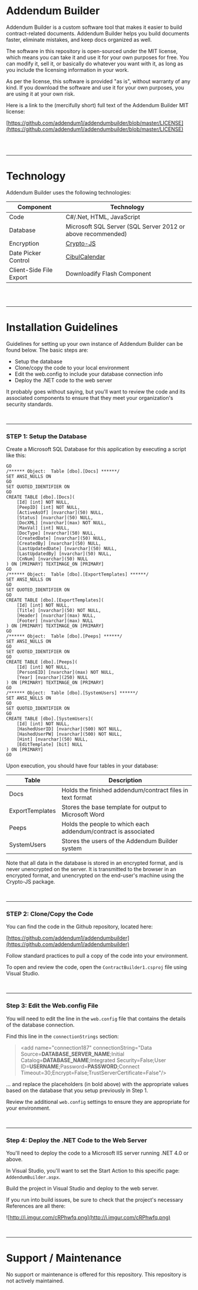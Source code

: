 # Addendum Builder

Addendum Builder is a custom software tool that makes it easier to build contract-related documents.  Addendum Builder helps you build documents faster, eliminate mistakes, and keep docs organized as well.

The software in this repository is open-sourced under the MIT license, which means you can take it and use it for your own purposes for free.  You can modify it, sell it, or basically do whatever you want with it, as long as you include the licensing information in your work.

As per the license, this software is provided "as is", without warranty of any kind.  If you download the software and use it for your own purposes, you are using it at your own risk.

Here is a link to the (mercifully short) full text of the Addendum Builder MIT license:
  
[https://github.com/addendum1/addendumbuilder/blob/master/LICENSE](https://github.com/addendum1/addendumbuilder/blob/master/LICENSE)

<br/><br/>

---
# Technology

Addendum Builder uses the following technologies:

Component | Technology
--- | ---
Code | C#/.Net, HTML, JavaScript
Database | Microsoft SQL Server (SQL Server 2012 or above recommended)
Encryption | [Crypto-JS](https://code.google.com/archive/p/crypto-js/)
Date Picker Control | [CibulCalendar](https://github.com/kaore/CibulCalendar)
Client-Side File Export | Downloadify Flash Component

<br/><br/>

---
# Installation Guidelines

Guidelines for setting up your own instance of Addendum Builder can be found below.  The basic steps are:
 - Setup the database
 - Clone/copy the code to your local environment
 - Edit the web.config to include your database connection info
 - Deploy the .NET code to the web server

It probably goes without saying, but you'll want to review the code and its associated components to ensure that they meet your organization's security standards.

<br/>

---

### STEP 1: Setup the Database

Create a Microsoft SQL Database for this application by executing a script like this:

```
GO
/****** Object:  Table [dbo].[Docs] ******/
SET ANSI_NULLS ON
GO
SET QUOTED_IDENTIFIER ON
GO
CREATE TABLE [dbo].[Docs](
	[Id] [int] NOT NULL,
	[PeepID] [int] NOT NULL,
	[ActiveAsOf] [nvarchar](50) NULL,
	[Status] [nvarchar](50) NULL,
	[DocXML] [nvarchar](max) NOT NULL,
	[MaxVal] [int] NULL,
	[DocType] [nvarchar](50) NULL,
	[CreatedDate] [nvarchar](50) NULL,
	[CreatedBy] [nvarchar](50) NULL,
	[LastUpdatedDate] [nvarchar](50) NULL,
	[LastUpdatedBy] [nvarchar](50) NULL,
	[CnNum] [nvarchar](50) NULL
) ON [PRIMARY] TEXTIMAGE_ON [PRIMARY]
GO
/****** Object:  Table [dbo].[ExportTemplates] ******/
SET ANSI_NULLS ON
GO
SET QUOTED_IDENTIFIER ON
GO
CREATE TABLE [dbo].[ExportTemplates](
	[Id] [int] NOT NULL,
	[Title] [nvarchar](50) NOT NULL,
	[Header] [nvarchar](max) NULL,
	[Footer] [nvarchar](max) NULL
) ON [PRIMARY] TEXTIMAGE_ON [PRIMARY]
GO
/****** Object:  Table [dbo].[Peeps] ******/
SET ANSI_NULLS ON
GO
SET QUOTED_IDENTIFIER ON
GO
CREATE TABLE [dbo].[Peeps](
	[Id] [int] NOT NULL,
	[PersonEID] [nvarchar](max) NOT NULL,
	[Year] [nvarchar](250) NULL
) ON [PRIMARY] TEXTIMAGE_ON [PRIMARY]
GO
/****** Object:  Table [dbo].[SystemUsers] ******/
SET ANSI_NULLS ON
GO
SET QUOTED_IDENTIFIER ON
GO
CREATE TABLE [dbo].[SystemUsers](
	[Id] [int] NOT NULL,
	[HashedUserID] [nvarchar](500) NOT NULL,
	[HashedUserPW] [nvarchar](500) NOT NULL,
	[Hint] [nvarchar](50) NULL,
	[EditTemplate] [bit] NULL
) ON [PRIMARY]
GO
```
Upon execution, you should have four tables in your database:

Table | Description
--- | ---
Docs | Holds the finished addendum/contract files in text format
ExportTemplates | Stores the base template for output to Microsoft Word
Peeps | Holds the people to which each addendum/contract is associated
SystemUsers | Stores the users of the Addendum Builder system

Note that all data in the database is stored in an encrypted format, and is never unencrypted on the server.  It is transmitted to the browser in an encrypted format, and unencrypted on the end-user's machine using the Crypto-JS package.

<br/>

---
### STEP 2: Clone/Copy the Code

You can find the code in the Github repository, located here:

[https://github.com/addendum1/addendumbuilder](https://github.com/addendum1/addendumbuilder)

Follow standard practices to pull a copy of the code into your environment.

To open and review the code, open the `ContractBuilder1.csproj` file using Visual Studio.

<br/>

---
### Step 3: Edit the Web.config File

You will need to edit the line in the `web.config` file that contains the details of the database connection.

Find this line in the `connectionStrings` section:

> \<add name="connection187" connectionString="Data Source=**DATABASE_SERVER_NAME**;Initial Catalog=**DATABASE_NAME**;Integrated Security=False;User ID=**USERNAME**;Password=**PASSWORD**;Connect Timeout=30;Encrypt=False;TrustServerCertificate=False"/\>

... and replace the placeholders (in bold above) with the appropriate values based on the database that you setup previously in Step 1.

Review the additional `web.config` settings to ensure they are appropriate for your environment.

<br/>

---
### Step 4: Deploy the .NET Code to the Web Server

You'll need to deploy the code to a Microsoft IIS server running .NET 4.0 or above.

In Visual Studio, you'll want to set the Start Action to this specific page: `AddendumBuilder.aspx`.

Build the project in Visual Studio and deploy to the web server.

If you run into build issues, be sure to check that the project's necessary References are all there:

![http://i.imgur.com/cRPhwfq.png](http://i.imgur.com/cRPhwfq.png)

<br/>

---

# Support / Maintenance

No support or maintenance is offered for this repository.  This repository is not actively maintained.


